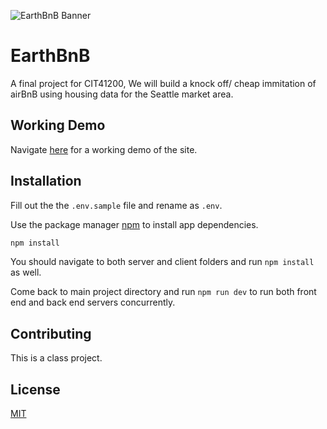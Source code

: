 ![EarthBnB Banner](https://media.github.iu.edu/download/repository/79788/images/3eb16300-aa6a-11eb-858d-c530bd5db2c0)

# EarthBnB

A final project for CIT41200, We will build a knock off/ cheap immitation of airBnB using housing data for the Seattle market area.

## Working Demo

Navigate [here](https://earthbnb.atclarkson.com) for a working demo of the site.

## Installation

Fill out the the `.env.sample` file and rename as `.env`.

Use the package manager [npm](https://nodejs.org/en/) to install app dependencies.

```bash
npm install
```

You should navigate to both server and client folders and run `npm install` as well.

Come back to main project directory and run `npm run dev` to run both front end and back end servers concurrently.

## Contributing

This is a class project.

## License

[MIT](https://choosealicense.com/licenses/mit/)
